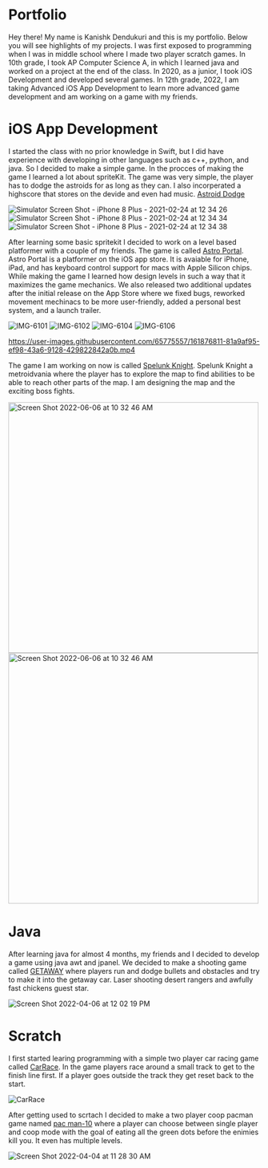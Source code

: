 # Portfolio

Hey there! My name is Kanishk Dendukuri and this is my portfolio. Below you will see highlights of my projects. I was first exposed to programming when I was in middle school where I made two player scratch games. In 10th grade, I took AP Computer Science A, in which I learned java and worked on a project at the end of the class. In 2020, as a junior, I took iOS Development and developed several games. In 12th grade, 2022, I am taking Advanced iOS App Development to learn more advanced game development and am working on a game with my friends.


# iOS App Development

I started the class with no prior knowledge in Swift, but I did have experience with developing in other languages such as c++, python, and java. So I decided to make a simple game. In the procces of making the game I learned a lot about spriteKit. The game was very simple, the player has to dodge the astroids for as long as they can. I also incorperated a highscore that stores on the devide and even had music. [Astroid Dodge](https://github.com/kanthecalc/SpaceKan)

![Simulator Screen Shot - iPhone 8 Plus - 2021-02-24 at 12 34 26](https://user-images.githubusercontent.com/65775557/161876554-7c21abb2-a564-4cb5-8054-8d2438c61d55.png)
![Simulator Screen Shot - iPhone 8 Plus - 2021-02-24 at 12 34 34](https://user-images.githubusercontent.com/65775557/161876555-7b8c6a95-9508-490b-a6d7-49e3a4e8c980.png)
![Simulator Screen Shot - iPhone 8 Plus - 2021-02-24 at 12 34 38](https://user-images.githubusercontent.com/65775557/161876556-fbd02510-a49e-4190-8e6e-f530dc6ca7b4.png)

After learning some basic spritekit I decided to work on a level based platformer with a couple of my friends. The game is called [Astro Portal](https://github.com/EPHS-iOS/Astro-Portal). Astro Portal is a platformer on the iOS app store. It is avaiable for iPhone, iPad, and has keyboard control support for macs with Apple Silicon chips. While making the game I learned how design levels in such a way that it maximizes the game mechanics. We also released two additional updates after the initial release on the App Store where we fixed bugs, reworked movement mechinacs to be more user-friendly, added a personal best system, and a launch trailer.

![IMG-6101](https://user-images.githubusercontent.com/65775557/162009218-aaa7a04e-8a42-44c3-b76c-270c71500a23.PNG)   ![IMG-6102](https://user-images.githubusercontent.com/65775557/162009230-7c89715e-e9b2-4e78-b178-b3e3aaf9f263.PNG)
![IMG-6104](https://user-images.githubusercontent.com/65775557/162009256-6baae990-2cb7-448f-b78e-bd13517ba604.PNG)   ![IMG-6106](https://user-images.githubusercontent.com/65775557/162010166-bcc96829-a96a-4932-afc1-53e8f503ebe8.PNG)

https://user-images.githubusercontent.com/65775557/161876811-81a9af95-ef98-43a6-9128-429822842a0b.mp4

The game I am working on now is called [Spelunk Knight](https://github.com/EPHS-iOS/knight). Spelunk Knight a metroidvania where the player has to explore the map to find abilities to be able to reach other parts of the map. I am designing the map and the exciting boss fights. 


<img width="500" alt="Screen Shot 2022-06-06 at 10 32 46 AM" src="https://user-images.githubusercontent.com/61213336/172194186-c22a4e3c-88d6-41aa-840f-770f7818b3ed.png"> <img width="500" alt="Screen Shot 2022-06-06 at 10 32 46 AM" src="https://user-images.githubusercontent.com/61213336/172194201-08801ae9-8041-4cf5-946b-3a8f627ef0b3.png">



# Java

After learning java for almost 4 months, my friends and I decided to develop a game using java awt and jpanel. We decided to make a shooting game called [GETAWAY](https://github.com/EPHS-Java-2020/final-post-ap-project-2020-team-mario/) where players run and dodge bullets and obstacles and try to make it into the getaway car. Laser shooting desert rangers and awfully fast chickens guest star.

![Screen Shot 2022-04-06 at 12 02 19 PM](https://user-images.githubusercontent.com/65775557/162028715-e91c17d3-ce71-41f4-aaa5-76b5525acc98.png)



# Scratch

I first started learing programming with a simple two player car racing game called [CarRace](https://scratch.mit.edu/projects/163303345/). In the game players race around a small track to get to the finish line first. If a player goes outside the track they get reset back to the start.

![CarRace](https://user-images.githubusercontent.com/65775557/161588718-9a4a12f1-402b-458b-a553-81c672e196e4.png)

After getting used to scrtach I decided to make a two player coop pacman game named [pac man-10](https://scratch.mit.edu/projects/164566851/) where a player can choose between single player and coop mode with the goal of eating all the green dots before the enimies kill you. It even has multiple levels. 

![Screen Shot 2022-04-04 at 11 28 30 AM](https://user-images.githubusercontent.com/65775557/161589517-4d59b96a-d5c9-4692-b072-8a9967402085.png)


